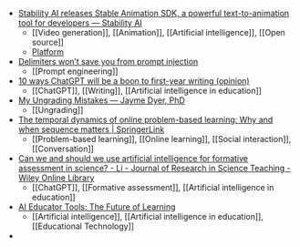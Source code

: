- [Stability AI releases Stable Animation SDK, a powerful text-to-animation tool for developers — Stability AI](https://stability.ai/blog/stable-animation-sdk)
	- [[Video generation]], [[Animation]], [[Artificial intelligence]], [[Open source]]
	- [Platform](https://platform.stability.ai/docs/features/animation)
- [Delimiters won’t save you from prompt injection](https://simonwillison.net/2023/May/11/delimiters-wont-save-you/)
	- [[Prompt engineering]]
- [10 ways ChatGPT will be a boon to first-year writing (opinion)](https://www.insidehighered.com/opinion/views/2023/05/11/why-im-excited-about-chatgpt)
	- [[ChatGPT]], [[Writing]], [[Artificial intelligence in education]]
- [My Ungrading Mistakes — Jayme Dyer, PhD](https://www.jaymedyer.com/blog/my-ungrading-mistakes)
	- [[Ungrading]]
- [The temporal dynamics of online problem-based learning: Why and when sequence matters | SpringerLink](https://link.springer.com/article/10.1007/s11412-023-09385-1)
	- [[Problem-based learning]], [[Online learning]], [[Social interaction]], [[Conversation]]
- [Can we and should we use artificial intelligence for formative assessment in science? - Li - Journal of Research in Science Teaching - Wiley Online Library](https://onlinelibrary.wiley.com/doi/abs/10.1002/tea.21867)
	- [[ChatGPT]], [[Formative assessment]], [[Artificial intelligence in education]]
- [AI Educator Tools: The Future of Learning](https://aieducator.tools/)
	- [[Artificial intelligence]], [[Artificial intelligence in education]], [[Educational Technology]]
-